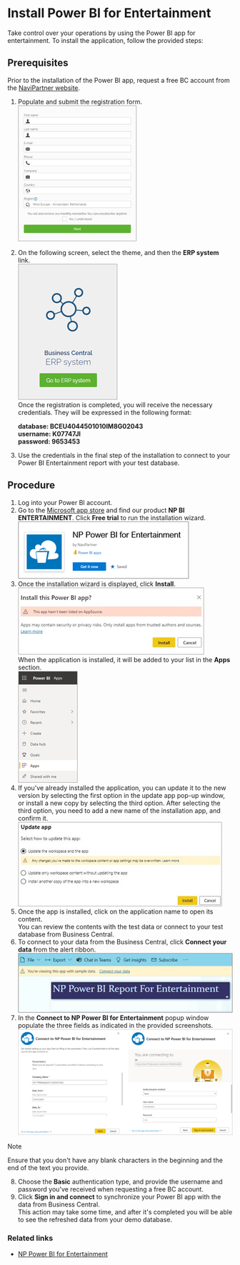 # Install Power BI for Entertainment

Take control over your operations by using the Power BI app for entertainment. To install the application, follow the provided steps:


## Prerequisites

Prior to the installation of the Power BI app, request a free BC account from the [NaviPartner website](https://www.navipartner.com/get-trial/).   

1. Populate and submit the registration form.
       ![Registration_form](./../images/Picture1.png)       
2.  On the following screen, select the theme, and then the **ERP system** link.      
       ![Erp_system](./../images/Pic1a.png)    
       Once the registration is completed, you will receive the necessary credentials. They will be expressed in the following format:

    **database: BCEU4044501010IM8G02043**       
    **username: K07747JI**    
    **password: 9653453**

3. Use the credentials in the final step of the installation to connect to your Power BI Entertainment report with your test database.

## Procedure

1. Log into your Power BI account. 
2. Go to the [Microsoft app store](https://apps.microsoft.com/store/apps) and find our product **NP BI ENTERTAINMENT**. Click **Free trial** to run the installation wizard.    
   ![NP_BI_Entertainment](../images/NP_Power_BI_Entertainment.png)
3.  Once the installation wizard is displayed, click **Install**.     
   ![Install_Power_BI](./../images/Pic3.jpg)              
    When the application is installed, it will be added to your list in the **Apps** section.      
   ![Microsoft_Apps](./../images/Pic3a.png)
4. If you've already installed the application, you can update it to the new version by selecting the first option in the update app pop-up window, or install a new copy by selecting the third option. After selecting the third option, you need to  add a new name of the installation app, and confirm it.    
   ![Update_app](./../images/Pic4.jpg)
5. Once the app is installed, click on the application name to open its content.     
   You can review the contents with the test data or connect to your test database from Business Central.
6. To connect to your data from the Business Central, click **Connect your data** from the alert ribbon.         
   ![NP_BI_Entertainment_Pic2](./../images/NP_Power_BI_Entertainment_Pic2.png)
7. In the **Connect to NP Power BI for Entertainment** popup window populate the three fields as indicated in the provided screenshots.        
   ![entertainment joint](./../images/entertainment_joint.PNG)       
   
> [!Note]
> Ensure that you don't have any blank characters in the beginning and the end of the text you provide.

8. Choose the **Basic** authentication type, and provide the username and password you've received when requesting a free BC account. 
9. Click **Sign in and connect** to synchronize your Power BI app with the data from Business Central.     
    This action may take some time, and after it's completed you will be able to see the refreshed data from your demo database. 


### Related links

- [NP Power BI for Entertainment](../intro.md)